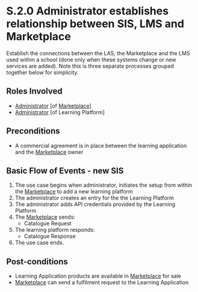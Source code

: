 
# S.2.0 Administrator establishes relationship between SIS, LMS and Marketplace

Establish the connections between the LAS, the Marketplace and the LMS used within a school (done only when these systems change or new services are added).  Note this is three separate processes grouped together below for simplicity.

## Roles Involved

  - [Administrator](../roles/administrator.md) [of [Marketplace](../services/marketplace.md)]
  - [Administrator](../roles/administrator) [of Learning Platform]

## Preconditions

  - A commercial agreement is in place between the learning application and the [Marketplace](../services/marketplace.md) owner

## Basic Flow of Events - new SIS

 1. The use case begins when administrator, initiates the setup from within the [Marketplace](../services/marketplace.md) to add a new learning platform
 2.	The administrator creates an entry for the the Learning Platform
 3.	The administrator adds API credentials provided by the Learning Platform
 4.	The [Marketplace](../services/marketplace.md) sends:
    - Catalogue Request
 5.	The learning platform responds:
    - Catalogue Response
 6.	The use case ends.

## Post-conditions

  - Learning Application products are available in [Marketplace](../services/marketplace.md) for sale
  - [Marketplace](../services/marketplace.md) can send a fulfilment request to the Learning Application
